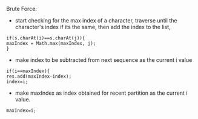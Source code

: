 Brute Force:
* start checking for the max index of a character, traverse until the character's index if its the same, then add the index to the list,
```
if(s.charAt(i)==s.charAt(j)){
maxIndex = Math.max(maxIndex, j);
}
```
* make index to be subtracted from next sequence as the current i value
```
if(i==maxIndex){
res.add(maxIndex-index);
index=i;
```
* make maxIndex as index obtained for recent partition as the current i value.
```
maxIndex=i;
```